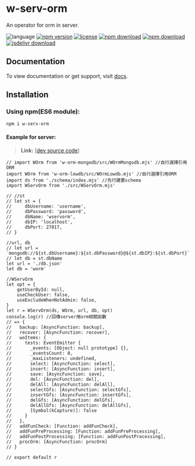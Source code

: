 # w-serv-orm
An operator for orm in server.

![language](https://img.shields.io/badge/language-JavaScript-orange.svg) 
[![npm version](http://img.shields.io/npm/v/w-serv-orm.svg?style=flat)](https://npmjs.org/package/w-serv-orm) 
[![license](https://img.shields.io/npm/l/w-serv-orm.svg?style=flat)](https://npmjs.org/package/w-serv-orm) 
[![npm download](https://img.shields.io/npm/dt/w-serv-orm.svg)](https://npmjs.org/package/w-serv-orm) 
[![npm download](https://img.shields.io/npm/dm/w-serv-orm.svg)](https://npmjs.org/package/w-serv-orm) 
[![jsdelivr download](https://img.shields.io/jsdelivr/npm/hm/w-serv-orm.svg)](https://www.jsdelivr.com/package/npm/w-serv-orm)

## Documentation
To view documentation or get support, visit [docs](https://yuda-lyu.github.io/w-serv-orm/WServOrm.html).

## Installation

### Using npm(ES6 module):
```alias
npm i w-serv-orm
```

#### Example for server:
> **Link:** [[dev source code](https://github.com/yuda-lyu/w-serv-orm/blob/master/g-mOrm.mjs)]
```alias
// import WOrm from 'w-orm-mongodb/src/WOrmMongodb.mjs' //自行選擇引用ORM
import WOrm from 'w-orm-lowdb/src/WOrmLowdb.mjs' //自行選擇引用ORM
import ds from './schema/index.mjs' //先行建置schema
import WServOrm from './src/WServOrm.mjs'

// //st
// let st = {
//     dbUsername: 'username',
//     dbPassword: 'password',
//     dbName: 'wservorm',
//     dbIP: 'localhost',
//     dbPort: 27017,
// }

//url, db
// let url = `mongodb://${st.dbUsername}:${st.dbPassword}@${st.dbIP}:${st.dbPort}`
// let db = st.dbName
let url = './db.json'
let db = 'worm'

//WServOrm
let opt = {
    getUserById: null,
    useCheckUser: false,
    useExcludeWhenNotAdmin: false,
}
let r = WServOrm(ds, WOrm, url, db, opt)
console.log(r) //回傳server用orm相關函數
// => {
//   backup: [AsyncFunction: backup],
//   recover: [AsyncFunction: recover],
//   woItems: {
//     tests: EventEmitter {
//       _events: [Object: null prototype] {},
//       _eventsCount: 0,
//       _maxListeners: undefined,
//       select: [AsyncFunction: select],
//       insert: [AsyncFunction: insert],
//       save: [AsyncFunction: save],
//       del: [AsyncFunction: del],
//       delAll: [AsyncFunction: delAll],
//       selectGfs: [AsyncFunction: selectGfs],
//       insertGfs: [AsyncFunction: insertGfs],
//       delGfs: [AsyncFunction: delGfs],
//       delAllGfs: [AsyncFunction: delAllGfs],
//       [Symbol(kCapture)]: false
//     }
//   },
//   addFunCheck: [Function: addFunCheck],
//   addFunPreProcessing: [Function: addFunPreProcessing],
//   addFunPostProcessing: [Function: addFunPostProcessing],
//   procOrm: [AsyncFunction: procOrm]
// }

// export default r
```
